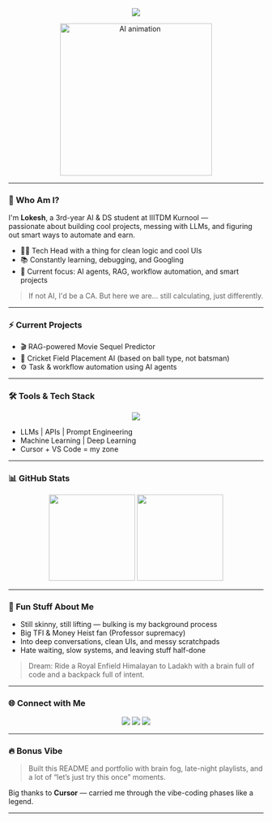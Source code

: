 <!-- Typing intro banner -->
<p align="center">
  <img src="https://readme-typing-svg.demolab.com?font=Fira+Code&duration=3000&pause=1000&center=true&width=800&lines=Hey%2C+I'm+Lokesh+Kolamala!;AI+%26+DS+Student+%7C+Tech+Explorer+%7C+Code+Nerd;Vibing+with+LLMs%2C+Python%2C+APIs%2C+and+Automation;" />
</p>

<!-- GIF Animation -->
<p align="center">
  <img src="https://media.giphy.com/media/26tOZ42Mg6pbTUPHW/giphy.gif" width="300" alt="AI animation" />
</p>

---

### 🧠 Who Am I?

I'm **Lokesh**, a 3rd-year AI & DS student at IIITDM Kurnool —  
passionate about building cool projects, messing with LLMs, and figuring out smart ways to automate and earn.

- 👨‍💻 Tech Head with a thing for clean logic and cool UIs
- 📚 Constantly learning, debugging, and Googling
- 🎯 Current focus: AI agents, RAG, workflow automation, and smart projects

> If not AI, I'd be a CA. But here we are… still calculating, just differently.

---

### ⚡ Current Projects

- 🎬 RAG-powered Movie Sequel Predictor  
- 🏏 Cricket Field Placement AI (based on ball type, not batsman)  
- ⚙️ Task & workflow automation using AI agents  

---

### 🛠️ Tools & Tech Stack

<p align="center">
  <img src="https://skillicons.dev/icons?i=python,typescript,react,html,css,git,github,vscode,figma,bash" />
</p>

- LLMs | APIs | Prompt Engineering  
- Machine Learning | Deep Learning  
- Cursor + VS Code = my zone

---

### 📊 GitHub Stats

<p align="center">
  <img src="https://github-readme-stats.vercel.app/api?username=Lokesh-916&show_icons=true&theme=tokyonight" height="170"/>
  <img src="https://streak-stats.demolab.com?user=Lokesh-916&theme=tokyonight" height="170"/>
</p>

---

### 💬 Fun Stuff About Me

- Still skinny, still lifting — bulking is my background process
- Big TFI & Money Heist fan (Professor supremacy)
- Into deep conversations, clean UIs, and messy scratchpads
- Hate waiting, slow systems, and leaving stuff half-done

> Dream: Ride a Royal Enfield Himalayan to Ladakh with a brain full of code and a backpack full of intent.

---

### 🌐 Connect with Me

<p align="center">
  <a href="mailto:lokeshbabukolamala@gmail.com"><img src="https://img.shields.io/badge/Gmail-D14836?style=for-the-badge&logo=gmail&logoColor=white"/></a>
  <a href="https://linkedin.com/in/lokeshbabu-kolamala"><img src="https://img.shields.io/badge/LinkedIn-blue?style=for-the-badge&logo=linkedin&logoColor=white"/></a>
  <a href="https://github.com/Lokesh-916"><img src="https://img.shields.io/badge/GitHub-333?style=for-the-badge&logo=github&logoColor=white"/></a>
</p>

---

### 🔥 Bonus Vibe

> Built this README and portfolio with brain fog, late-night playlists, and a lot of “let’s just try this once” moments.

Big thanks to **Cursor** — carried me through the vibe-coding phases like a legend.

---

